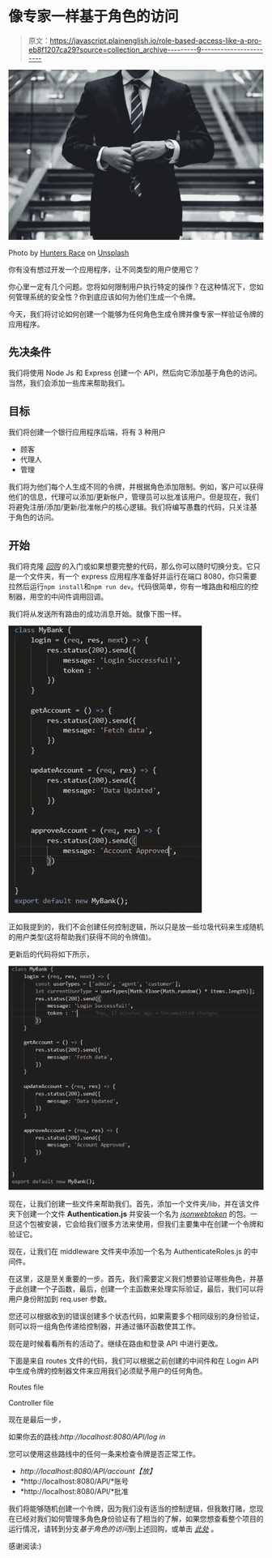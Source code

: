 # 像专家一样基于角色的访问

> 原文：<https://javascript.plainenglish.io/role-based-access-like-a-pro-eb8f1207ca29?source=collection_archive---------9----------------------->

![](img/e037a89f98ef470568f3a0bb8d05ce94.png)

Photo by [Hunters Race](https://unsplash.com/@huntersrace?utm_source=medium&utm_medium=referral) on [Unsplash](https://unsplash.com?utm_source=medium&utm_medium=referral)

你有没有想过开发一个应用程序，让不同类型的用户使用它？

你心里一定有几个问题。您将如何限制用户执行特定的操作？在这种情况下，您如何管理系统的安全性？你到底应该如何为他们生成一个令牌。

今天，我们将讨论如何创建一个能够为任何角色生成令牌并像专家一样验证令牌的应用程序。

## 先决条件

我们将使用 Node Js 和 Express 创建一个 API，然后向它添加基于角色的访问。当然，我们会添加一些库来帮助我们。

## 目标

我们将创建一个银行应用程序后端，将有 3 种用户

*   顾客
*   代理人
*   管理

我们将为他们每个人生成不同的令牌，并根据角色添加限制。例如，客户可以获得他们的信息，代理可以添加/更新帐户，管理员可以批准该用户。但是现在，我们将避免注册/添加/更新/批准帐户的核心逻辑。我们将编写愚蠢的代码，只关注基于角色的访问。

## 开始

我们将克隆 [*回购*](https://github.com/Piyush-Use-Personal/Role-Based-Access.git) 的入门或如果想要完整的代码，那么你可以随时切换分支。它只是一个文件夹，有一个 express 应用程序准备好并运行在端口 8080，你只需要拉然后运行`npm install`和`npm run dev`。代码很简单，你有一堆路由和相应的控制器，用空的中间件调用回调。

我们将从发送所有路由的成功消息开始。就像下图一样。

![](img/37da1f0d2fe1f51e03d13bbab6e32097.png)

正如我提到的，我们不会创建任何控制逻辑，所以只是放一些垃圾代码来生成随机的用户类型(这将帮助我们获得不同的令牌值)。

更新后的代码将如下所示，

![](img/203a4556b71169e00b11c15c3f4ed2ae.png)

现在，让我们创建一些文件来帮助我们。首先，添加一个文件夹/lib，并在该文件夹下创建一个文件 **Authentication.js** 并安装一个名为 [*jsonwebtoken*](https://www.npmjs.com/package/jsonwebtoken) 的包。一旦这个包被安装，它会给我们很多方法来使用，但我们主要集中在创建一个令牌和验证它。

现在，让我们在 middleware 文件夹中添加一个名为 AuthenticateRoles.js 的中间件。

在这里，这是至关重要的一步。首先，我们需要定义我们想要验证哪些角色，并基于此创建一个子函数，最后，创建一个主函数来处理实际验证，最后，我们可以将用户身份附加到 req.user 参数。

您还可以根据收到的错误创建多个状态代码，如果需要多个相同级别的身份验证，则可以将一组角色传递给控制器，并通过循环函数使其工作。

现在是时候看看所有的活动了。继续在路由和登录 API 中进行更改。

下面是来自 routes 文件的代码，我们可以根据之前创建的中间件和在 Login API 中生成令牌的控制器文件来应用我们必须赋予用户的任何角色。

Routes file

Controller file

现在是最后一步，

如果你去的路线:*http://localhost:8080/API/log in*

您可以使用这些路线中的任何一条来检查令牌是否正常工作。

*   *http://localhost:8080/API/account【放】*
*   *http://localhost:8080/API/*账号
*   *http://localhost:8080/API/*批准

我们将能够随机创建一个令牌，因为我们没有适当的控制逻辑，但我敢打赌，您现在已经对我们如何管理多角色身份验证有了相当的了解，如果您想查看整个项目的运行情况，请转到分支*基于角色的访问*到上述回购，或单击 [*此处*](https://github.com/Piyush-Use-Personal/Role-Based-Access/tree/role-based-access) 。

感谢阅读:)